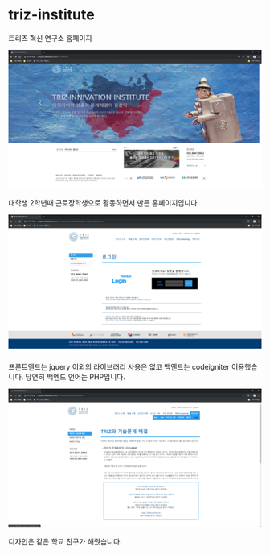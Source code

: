 # triz-institute
트리즈 혁신 연구소 홈페이지

<p align="center">
  <img src="image/1.png">
</p>

대학생 2학년때 근로장학생으로 활동하면서 만든 홈페이지입니다.

<p align="center">
  <img src="image/2.png">
</p>

프론트엔드는 jquery 이외의 라이브러리 사용은 없고 백엔드는 codeigniter 이용했습니다. 당연히 백엔드 언어는 PHP입니다.

<p align="center">
  <img src="image/3.png">
</p>

디자인은 같은 학교 친구가 해줬습니다.
